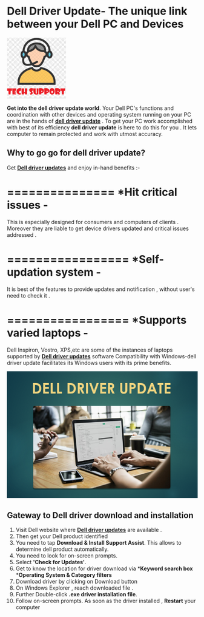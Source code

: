 
# Dell Driver Update- The unique link between your Dell PC and Devices 



[![Dell driver update ](TECH_S.png)](http://actmynow.s3-website-us-west-1.amazonaws.com)



**Get into the dell driver update world**. Your Dell PC's functions and coordination with other devices and operating system running on your PC are in the hands of [**dell driver update**]() . To get your PC work accomplished with best of its efficiency **dell driver update** is here to do this for you . It lets computer to remain protected and work with utmost accuracy.




## Why to go go for dell driver update?


Get [**Dell driver updates**]() and enjoy in-hand benefits :-
 
===============
*Hit critical issues -
=================
This is especially designed for consumers and computers of clients . Moreover they are liable to get device drivers updated and critical issues addressed .

=================
*Self-updation system -
=================
It is best of the features to provide updates and notification , without user's need to check it .

=================
*Supports varied laptops - 
=================
Dell Inspiron, Vostro, XPS,etc are some of the instances of laptops supported by [**Dell driver updates**]() software
Compatibility with Windows-dell driver update facilitates its Windows users with its prime benefits.

[![Dell driver update ](DELL-DR-UPDATE.png)](http://actmynow.s3-website-us-west-1.amazonaws.com)



## Gateway to Dell driver download  and installation

1.  Visit  Dell website where [**Dell driver updates**]() are available .
2. Then get your Dell product identified
3. You need to tap **Download & Install Support Assist**.
This allows to determine dell product automatically.
4. You need to look for on-screen prompts.
5. Select **'Check for Updates'**.
6. Get to know the location for driver download via ***Keyword search box**   ***Operating System & Category filters**
7. Download driver by clicking on Download button
8. On Windows Explorer , reach downloaded file .
9. Further Double-click **.exe driver installation file**. 
10. Follow on-screen prompts.
    As soon as the driver installed , **Restart** your computer




